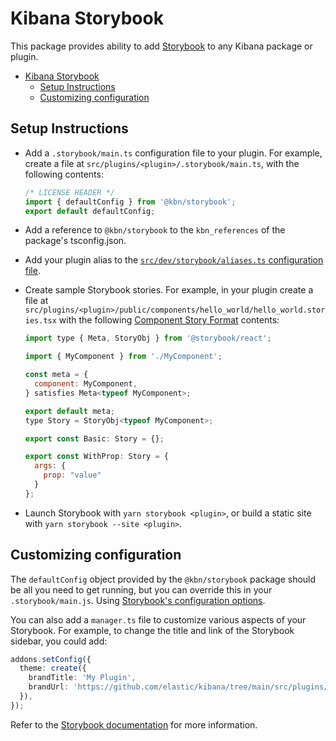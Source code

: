 # Kibana Storybook

This package provides ability to add [Storybook](https://storybook.js.org/) to any Kibana package or plugin.

- [Kibana Storybook](#kibana-storybook)
  - [Setup Instructions](#setup-instructions)
  - [Customizing configuration](#customizing-configuration)

## Setup Instructions

- Add a `.storybook/main.ts` configuration file to your plugin. For example, create a file at
  `src/plugins/<plugin>/.storybook/main.ts`, with the following contents:

  ```ts
  /* LICENSE HEADER */
  import { defaultConfig } from '@kbn/storybook';
  export default defaultConfig;
  ```

- Add a reference to `@kbn/storybook` to the `kbn_references` of the package's tsconfig.json.

- Add your plugin alias to the [`src/dev/storybook/aliases.ts` configuration file](/src/dev/storybook/aliases.ts).

- Create sample Storybook stories. For example, in your plugin create a file at
  `src/plugins/<plugin>/public/components/hello_world/hello_world.stories.tsx` with
  the following [Component Story Format](https://storybook.js.org/docs/api/csf) contents:

  ```jsx
  import type { Meta, StoryObj } from '@storybook/react';

  import { MyComponent } from './MyComponent';

  const meta = {
    component: MyComponent,
  } satisfies Meta<typeof MyComponent>;

  export default meta;
  type Story = StoryObj<typeof MyComponent>;

  export const Basic: Story = {};

  export const WithProp: Story = {
    args: {
      prop: "value"
    }
  };
  ```

- Launch Storybook with `yarn storybook <plugin>`, or build a static site with `yarn storybook --site <plugin>`.

## Customizing configuration

The `defaultConfig` object provided by the `@kbn/storybook` package should be all you need to get running, but you can
override this in your `.storybook/main.js`. Using [Storybook's configuration options](https://storybook.js.org/docs/configure).

You can also add a `manager.ts` file to customize various aspects of your Storybook. For example, to change the title and link of the Storybook sidebar, you could add:

```ts
addons.setConfig({
  theme: create({
    brandTitle: 'My Plugin',
    brandUrl: 'https://github.com/elastic/kibana/tree/main/src/plugins/my_plugin',
  }),
});
```

Refer to the [Storybook documentation](https://storybook.js.org/docs/configure/user-interface/features-and-behavior) for more information.
